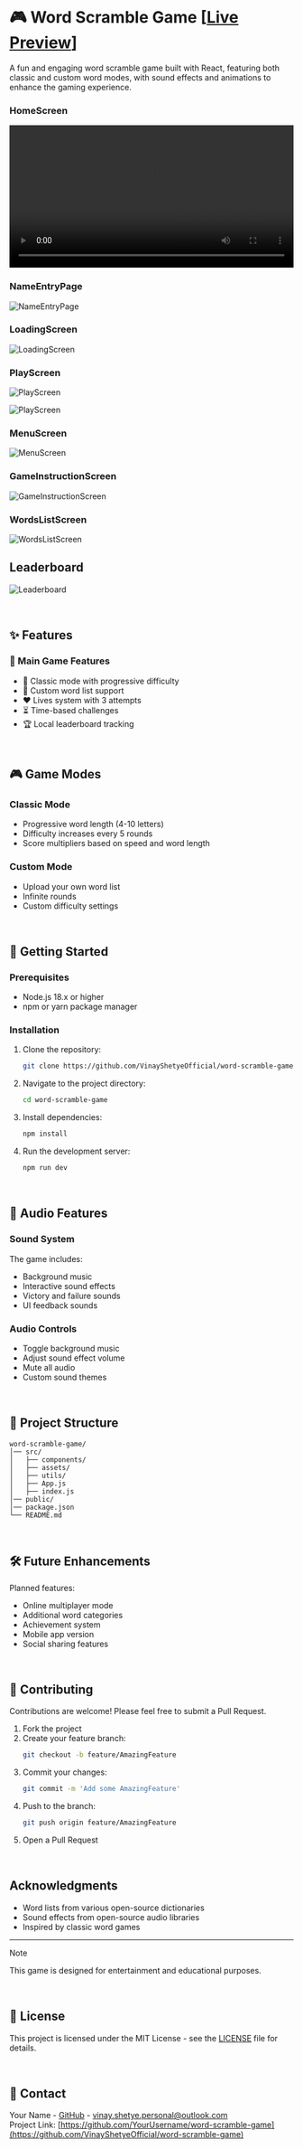 # 🎮 Word Scramble Game [[Live Preview](https://word-scramble-live.netlify.app/)]

A fun and engaging word scramble game built with React, featuring both classic and custom word modes, with sound effects and animations to enhance the gaming experience.

### HomeScreen

<video width="100%" controls>
  <source src="./screenshots/homescreen.mp4" type="video/mp4">
  Your browser does not support the video tag.
</video>

### NameEntryPage

![NameEntryPage](./screenshots/img2.png)

### LoadingScreen

![LoadingScreen](./screenshots/img3.png)

### PlayScreen

![PlayScreen](./screenshots/img4.png)

![PlayScreen](./screenshots/img5.png)

### MenuScreen

![MenuScreen](./screenshots/img7.png)

### GameInstructionScreen

![GameInstructionScreen](./screenshots/img8.png)

### WordsListScreen

![WordsListScreen](./screenshots/img9.png)

## Leaderboard

![Leaderboard](./screenshots/img6.png)

<br>

## ✨ Features

### 🎯 Main Game Features

- 🎲 Classic mode with progressive difficulty
- 📝 Custom word list support
- ❤️ Lives system with 3 attempts
- ⏳ Time-based challenges
- 🏆 Local leaderboard tracking

<br>

## 🎮 Game Modes

### Classic Mode

- Progressive word length (4-10 letters)
- Difficulty increases every 5 rounds
- Score multipliers based on speed and word length

### Custom Mode

- Upload your own word list
- Infinite rounds
- Custom difficulty settings

<br>

## 🚀 Getting Started

### Prerequisites

- Node.js 18.x or higher
- npm or yarn package manager

### Installation

1. Clone the repository:
   ```sh
   git clone https://github.com/VinayShetyeOfficial/word-scramble-game.git
   ```
2. Navigate to the project directory:
   ```sh
   cd word-scramble-game
   ```
3. Install dependencies:
   ```sh
   npm install
   ```
4. Run the development server:
   ```sh
   npm run dev
   ```

<br>

## 🎵 Audio Features

### Sound System

The game includes:

- Background music
- Interactive sound effects
- Victory and failure sounds
- UI feedback sounds

### Audio Controls

- Toggle background music
- Adjust sound effect volume
- Mute all audio
- Custom sound themes

<br>

## 📁 Project Structure

```
word-scramble-game/
│── src/
│   ├── components/
│   ├── assets/
│   ├── utils/
│   ├── App.js
│   ├── index.js
│── public/
│── package.json
└── README.md
```

<br>

## 🛠️ Future Enhancements

Planned features:

- Online multiplayer mode
- Additional word categories
- Achievement system
- Mobile app version
- Social sharing features

<br>

## 🤝 Contributing

Contributions are welcome! Please feel free to submit a Pull Request.

1. Fork the project
2. Create your feature branch:
   ```sh
   git checkout -b feature/AmazingFeature
   ```
3. Commit your changes:
   ```sh
   git commit -m 'Add some AmazingFeature'
   ```
4. Push to the branch:
   ```sh
   git push origin feature/AmazingFeature
   ```
5. Open a Pull Request

<br>

## Acknowledgments

- Word lists from various open-source dictionaries
- Sound effects from open-source audio libraries
- Inspired by classic word games

---

> [!NOTE]  
> This game is designed for entertainment and educational purposes.

<br>

## 📝 License

This project is licensed under the MIT License - see the [LICENSE](LICENSE) file for details.

<br>

## 📧 Contact

Your Name - [GitHub](https://github.com/VinayShetyeOfficial) - vinay.shetye.personal@outlook.com <br>
Project Link: [https://github.com/YourUsername/word-scramble-game](https://github.com/VinayShetyeOfficial/word-scramble-game)
